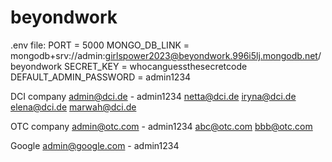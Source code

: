 # beyondwork



.env file:
PORT = 5000
MONGO_DB_LINK = mongodb+srv://admin:girlspower2023@beyondwork.996i5lj.mongodb.net/beyondwork
SECRET_KEY = whocanguessthesecretcode
DEFAULT_ADMIN_PASSWORD = admin1234


DCI company
admin@dci.de - admin1234
netta@dci.de
iryna@dci.de
elena@dci.de
marwah@dci.de


OTC company
admin@otc.com - admin1234
abc@otc.com
bbb@otc.com


Google
admin@google.com - admin1234




